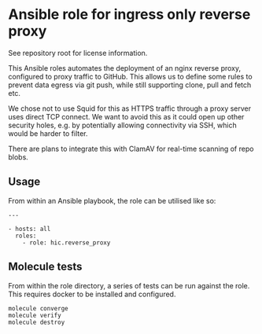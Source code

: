 # Ansible role for ingress only reverse proxy

See repository root for license information.

This Ansible roles automates the deployment of an nginx reverse proxy,
configured to proxy traffic to GitHub. This allows us to define some
rules to prevent data egress via git push, while still supporting
clone, pull and fetch etc.

We chose not to use Squid for this as HTTPS traffic through a proxy
server uses direct TCP connect. We want to avoid this as it could open
up other security holes, e.g. by potentially allowing connectivity via
SSH, which would be harder to filter.

There are plans to integrate this with ClamAV for real-time scanning
of repo blobs.

## Usage

From within an Ansible playbook, the role can be utilised like so:

```
---

- hosts: all
  roles:
    - role: hic.reverse_proxy
```

## Molecule tests

From within the role directory, a series of tests can be run against
the role. This requires docker to be installed and configured.

```
molecule converge
molecule verify
molecule destroy
```

